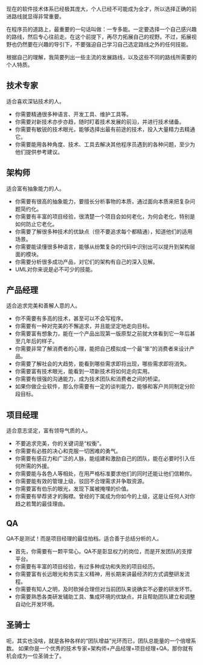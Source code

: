 
现在的软件技术体系已经极其庞大，个人已经不可能成为全才，所以选择正确的前进路线就显得非常重要。

在程序员的道路上，最重要的一句话叫做：一专多能。一定要选择一个自己感兴趣的路线，然后专心往前走。在这个前提下，再尽力拓展自己的视野。不过，拓展视野也仍然要在兴趣的导引下，不要强迫自己学习自己选定路线之外的任何技能。

根据自己的理解，我简要列出一些主流的发展路线，以及这些不同的路线所需要的个人特质。

技术专家
-------
适合喜欢深钻技术的人。

  - 你需要精通很多种语言、开发工具、维护工具等。
  - 你需要对新技术亦步亦趋，随时盯着技术发展的前沿，并进行技术储备。
  - 你需要有敏锐的技术眼光，能够选择出最有前途的技术，投入大量精力去精通它。
  - 你需要能用各种角度、技术、工具去解决其他程序员遇到的各种问题，至少为他们提供参考建议。

架构师
-------
适合富有抽象能力的人。   

  - 你需要有很高的抽象能力，要擅长分析事物的本质，通过面向本质来把复杂问题简约化。
  - 你需要有丰富的项目经验，很清楚一个项目会如何老化，为何会老化，特别是如何防止它老化。
  - 你需要了解很多种技术的优缺点（但不要追求每个都精通），知道他们的适用场景。
  - 你需要能读懂很多种语言，能够从纷繁复杂的代码中识别出可以提升到架构层面的模块。
  - 你需要分析很多成功产品，对它们的架构有自己的深入见解。
  - UML对你来说是必不可少的技能。

产品经理
-------
适合追求完美和善解人意的人。

  - 你不需要有多高的技术，甚至可以不会写程序。
  - 你需要有一种对完美的不懈追求，并且能坚定地走向目标。
  - 你需要富有想象力，能在一个产品出现第一版原型之前就大体看到它一年后甚至几年后的样子。
  - 你需要非常了解消费者的心理，能把自己模拟成一个最“笨”的消费者来设计产品。
  - 你需要了解社会的大趋势，能看到哪些需求即将出现，哪些需求即将消失。
  - 你需要富有技术眼光，能看到一项新技术将如何走向实用。
  - 你需要有很强的沟通能力，成为技术团队和消费者之间的桥梁。
  - 如果你做企业软件，那么你需要有一定的谈判能力，能够和客户共同制定分阶段目标。

项目经理
-------
适合意志坚定，富有领导气质的人。

- 不要追求完美，你的关键词是“权衡”。
- 你需要有必胜的决心和克服一切困难的勇气。
- 你需要有感召力和广泛的人脉，能组建和激励自己的团队，能在必要时引入任何所需的外援。
- 你需要能与各色人等相处，在用严格标准要求他们的同时还能让他们信赖你。
- 你需要能有效的管理上级，驳回不合理需求并争取资源。
- 你需要富有伯乐的眼光，发现下属被掩埋的价值。
- 你需要有举荐贤才的胸襟。曾经的下属成为你如今的上级，这是让任何人对你趋之若鹜的最佳理由。

QA
-------
QA不是测试！而是项目经理的最佳拍档。适合善于总结分析的人。

- 首先，你需要有一颗平常心。QA不是彰显权力的岗位，而是开发团队的支撑平台。
- 你需要有丰富的项目经验，有过多种成功和失败的项目经历。
- 你需要富有长远眼光和务实主义精神，用长期来讲最经济的方式调整研发流程。
- 你需要有知人之明，及时砍掉合理但对当前团队来说确实不必要的研发环节。
- 你需要熟悉各类研发辅助工具、集成环境的优缺点，并且帮助团队建立和调整自动化开发环境。

圣骑士
-------
呃，其实也没啥，就是各种各样的“团队增益”光环而已，团队总能量的一个倍增系数。
如果你是一个优秀的技术专家+架构师+产品经理+项目经理+QA，那你就有机会成为一位圣骑士了。
